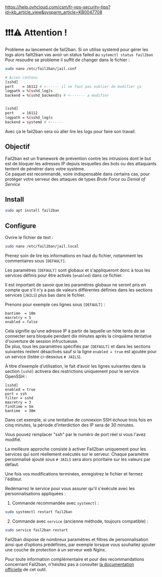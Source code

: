 https://help.ovhcloud.com/csm/fr-vps-security-tips?id=kb_article_view&sysparm_article=KB0047708


# ❗❗❗⚠ Attention !
Probleme au lancement de fail2ban.
Si on utilise systemd pour gérer les logs alors failt2ban vas avoir un status failed au `sytemctl status fail2ban`
Pour resoudre se probleme il suffit de changer dans le fichier :

```bash
sudo nano /etc/fail2ban/jail.conf

# Acien contenu
[sshd]
port    = 16112 # <------ il ne faut pas oublier de modifier ça
logpath = %(sshd_log)s
backend = %(sshd_backend)s # <------- a modifier


[sshd]
port    = 16112
logpath = %(sshd_log)s
backend = systemd # <------ 
```

Avec ça le fail2ban sera où aller lire les logs pour faire son travail.

## Objectif

Fail2ban est un framework de prévention contre les intrusions dont le but est de bloquer les adresses IP depuis lesquelles des bots ou des attaquants tentent de pénétrer dans votre système.  
Ce paquet est recommandé, voire indispensable dans certains cas, pour protéger votre serveur des attaques de types _Brute Force_ ou _Denial of Service_

## Install

```bash
sudo apt install fail2ban
```

## Configure

Ovrire le fichier de text : 

```bash
sudo nano /etc/fail2ban/jail.local
```

Prenez soin de lire les informations en haut du fichier, notamment les commentaires sous `[DEFAULT]`.

Les paramètres `[DEFAULT]` sont globaux et s'appliqueront donc à tous les services définis pour être activés (`enabled`) dans ce fichier.

Il est important de savoir que les paramètres globaux ne seront pris en compte que s'il n'y a pas de valeurs différentes définies dans les sections services (`JAILS`) plus bas dans le fichier.

Prenons pour exemple ces lignes sous `[DEFAULT]` :

```console
bantime  = 10m
maxretry = 5
enabled = false
```

Cela signifie qu'une adresse IP à partir de laquelle un hôte tente de se connecter sera bloquée pendant dix minutes après la cinquième tentative d'ouverture de session infructueuse.  
De plus, tous les paramètres spécifiés par `[DEFAULT]` et dans les sections suivantes restent désactivés sauf si la ligne `enabled = true` est ajoutée pour un service (listée ci-dessous `# JAILS`).

À titre d’exemple d’utilisation, le fait d’avoir les lignes suivantes dans la section `[sshd]` activera des restrictions uniquement pour le service OpenSSH :

```console
[sshd]
enabled = true
port = ssh
filter = sshd
maxretry = 3
findtime = 5m
bantime  = 30m
```

Dans cet exemple, si une tentative de connexion SSH échoue trois fois en cinq minutes, la période d’interdiction des IP sera de 30 minutes.

Vous pouvez remplacer "ssh" par le numéro de port réel si vous l'avez modifié.

La meilleure approche consiste à activer Fail2ban uniquement pour les services qui sont réellement exécutés sur le serveur. Chaque paramètre personnalisé ajouté sous `# JAILS` sera alors prioritaire sur les valeurs par défaut.

Une fois vos modifications terminées, enregistrez le fichier et fermez l'éditeur.

Redémarrez le service pour vous assurer qu'il s'exécute avec les personnalisations appliquées :

1. Commande recommandée avec `systemctl` :

```bash
sudo systemctl restart fail2ban
```

2. Commande avec `service` (ancienne méthode, toujours compatible) :

```bash
sudo service fail2ban restart
```

Fail2ban dispose de nombreux paramètres et filtres de personnalisation ainsi que d’options prédéfinies, par exemple lorsque vous souhaitez ajouter une couche de protection à un serveur web Nginx.

Pour toute information complémentaire et pour des recommandations concernant Fail2ban, n'hésitez pas à consulter [la documentation officielle](https://www.fail2ban.org/wiki/index.php/Main_Page) de cet outil.